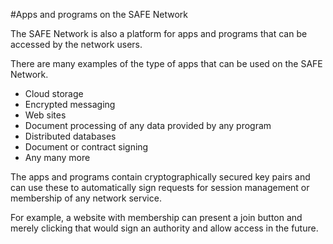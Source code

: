 #Apps and programs on the SAFE Network

The SAFE Network is also a platform for apps and programs that can be accessed by the network users.

There are many examples of the type of apps that can be used on the SAFE Network.

* Cloud storage
* Encrypted messaging
* Web sites
* Document processing of any data provided by any program
* Distributed databases
* Document or contract signing
* Any many more

The apps and programs contain cryptographically secured key pairs and can use these to automatically sign requests for session management or membership of any network service.

For example, a website with membership can present a join button and merely clicking that would sign an authority and allow access in the future.
